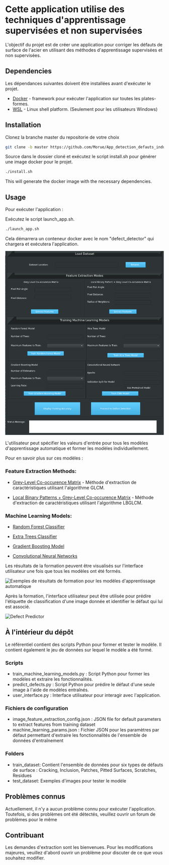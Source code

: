 # Cette application utilise des techniques d'apprentissage supervisées et non supervisées
L'objectif du projet est de créer une application pour corriger les défauts de surface de l'acier en utilisant des méthodes d'apprentissage supervisées et non supervisées.

## Dependencies
Les dépendances suivantes doivent être installées avant d'exécuter le projet.
- [Docker](https://docs.docker.com/get-docker/) - framework pour exécuter l'application sur toutes les plates-formes.
- [WSL](https://docs.microsoft.com/en-us/windows/wsl/install-win10) - Linux shell platform. (Seulement pour les utilisateurs Windows)


## Installation
 
Clonez la branche master du repositorie de votre choix 

```bash
git clone -b master https://github.com/Morue/App_detection_defauts_industriels.git
```

Source dans le dossier cloné et exécutez le script install.sh pour générer une image docker pour le projet.

```bash
./install.sh
```
This will generate the docker image with the necessary dependencies. 

## Usage

Pour exécuter l'application :

Exécutez le script launch_app.sh.
```bash
./launch_app.sh
```
Cela démarrera un conteneur docker avec le nom "defect_detector" qui chargera et exécutera l'application.

![User Interface for ID3](https://github.com/Morue/App_detection_defauts_industriels/blob/main/images/user_interface_entrypoint.png)

L'utilisateur peut spécifier les valeurs d'entrée pour tous les modèles d'apprentissage automatique et former les modèles individuellement.

Pour en savoir plus sur ces modèles :

### Feature Extraction Methods:

- [Grey-Level Co-occurence Matrix](https://scikit-image.org/docs/dev/auto_examples/features_detection/plot_glcm.html
) - Méthode d'extraction de caractéristiques utilisant l'algorithme GLCM.

- [Local Binary Patterns + Grey-Level Co-occurence Matrix](https://towardsdatascience.com/face-recognition-how-lbph-works-90ec258c3d6b
) - Méthode d'extraction de caractéristiques utilisant l'algorithme LBGLCM.

### Machine Learning Models:

- [Random Forest Classifier](https://www.section.io/engineering-education/introduction-to-random-forest-in-machine-learning/) 

- [Extra Trees Classifier](https://www.geeksforgeeks.org/ml-extra-tree-classifier-for-feature-selection/)

- [Gradient Boosting Model](https://machinelearningmastery.com/gentle-introduction-gradient-boosting-algorithm-machine-learning/)

- [Convolutional Neural Networks](https://www.tensorflow.org/tutorials/images/cnn)

Les résultats de la formation peuvent être visualisés sur l'interface utilisateur une fois que tous les modèles ont été formés.

![Exemples de résultats de formation pour les modèles d'apprentissage automatique](https://github.com/jd509/USC-AME-505-ID3-Intelligent-Defect-Detection-System/blob/master/images/sample_accuracy_results.png)

Après la formation, l'interface utilisateur peut être utilisée pour prédire l'étiquette de classification d'une image donnée et identifier le défaut qui lui est associé.

![Defect Predictor](https://github.com/jd509/USC-AME-505-ID3-Intelligent-Defect-Detection-System/blob/master/images/defect_prediction.png)


## À l'intérieur du dépôt

Le référentiel contient des scripts Python pour former et tester le modèle. Il contient également le jeu de données sur lequel le modèle a été formé.

### Scripts
- train_machine_learning_models.py : Script Python pour former les modèles et extraire les fonctionnalités.
- predict_defects.py : Script Python pour prédire le défaut d'une seule image à l'aide de modèles entraînés.
- user_interface.py : Interface utilisateur pour interagir avec l'application.

### Fichiers de configuration
- image_feature_extraction_config.json : JSON file for default parameters to extract features from training dataset
- machine_learning_params.json : Fichier JSON pour les paramètres par défaut permettant d'extraire les fonctionnalités de l'ensemble de données d'entraînement
### Folders
- train_dataset: Contient l'ensemble de données pour six types de défauts de surface : Cracking, Inclusion, Patches, Pitted Surfaces, Scratches, Residues
- test_dataset: Exemples d'images pour tester le modèle
  
## Problèmes connus
Actuellement, il n'y a aucun problème connu pour exécuter l'application. Toutefois, si des problèmes ont été détectés, veuillez ouvrir un forum de problèmes pour le même
## Contribuant
Les demandes d'extraction sont les bienvenues. Pour les modifications majeures, veuillez d'abord ouvrir un problème pour discuter de ce que vous souhaitez modifier.